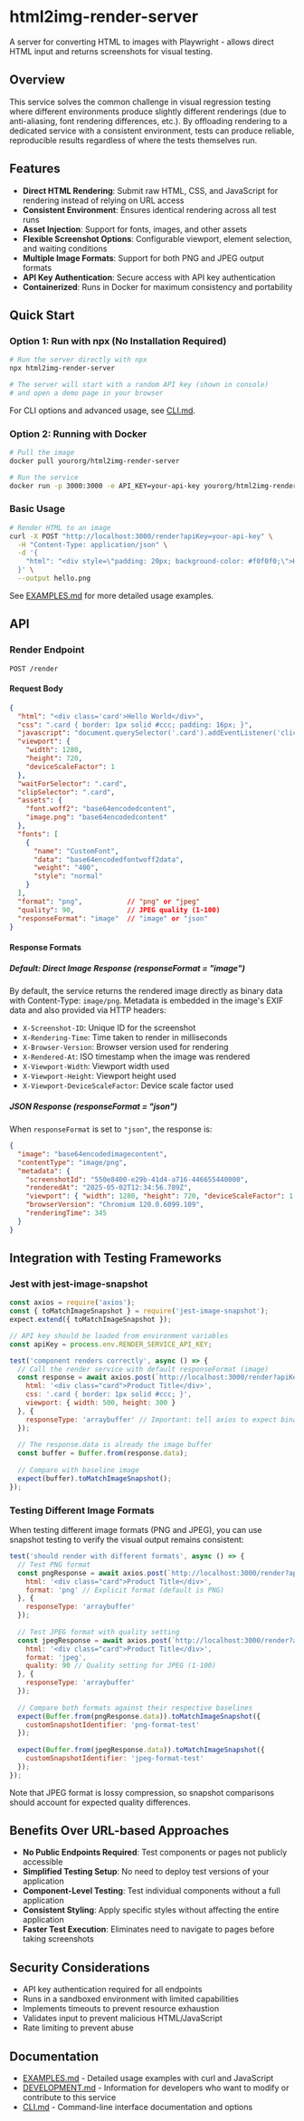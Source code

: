 # html2img-render-server

A server for converting HTML to images with Playwright - allows direct HTML input and returns screenshots for visual testing.

## Overview

This service solves the common challenge in visual regression testing where different environments produce slightly different renderings (due to anti-aliasing, font rendering differences, etc.). By offloading rendering to a dedicated service with a consistent environment, tests can produce reliable, reproducible results regardless of where the tests themselves run.

## Features

- **Direct HTML Rendering**: Submit raw HTML, CSS, and JavaScript for rendering instead of relying on URL access
- **Consistent Environment**: Ensures identical rendering across all test runs
- **Asset Injection**: Support for fonts, images, and other assets
- **Flexible Screenshot Options**: Configurable viewport, element selection, and waiting conditions
- **Multiple Image Formats**: Support for both PNG and JPEG output formats
- **API Key Authentication**: Secure access with API key authentication
- **Containerized**: Runs in Docker for maximum consistency and portability

## Quick Start

### Option 1: Run with npx (No Installation Required)

```bash
# Run the server directly with npx
npx html2img-render-server

# The server will start with a random API key (shown in console)
# and open a demo page in your browser
```

For CLI options and advanced usage, see [CLI.md](CLI.md).

### Option 2: Running with Docker

```bash
# Pull the image
docker pull yourorg/html2img-render-server

# Run the service
docker run -p 3000:3000 -e API_KEY=your-api-key yourorg/html2img-render-server
```

### Basic Usage

```bash
# Render HTML to an image
curl -X POST "http://localhost:3000/render?apiKey=your-api-key" \
  -H "Content-Type: application/json" \
  -d '{
    "html": "<div style=\"padding: 20px; background-color: #f0f0f0;\">Hello World</div>"
  }' \
  --output hello.png
```

See [EXAMPLES.md](EXAMPLES.md) for more detailed usage examples.

## API

### Render Endpoint

`POST /render`

#### Request Body

```json
{
  "html": "<div class='card'>Hello World</div>",
  "css": ".card { border: 1px solid #ccc; padding: 16px; }",
  "javascript": "document.querySelector('.card').addEventListener('click', () => console.log('clicked'));",
  "viewport": {
    "width": 1280,
    "height": 720,
    "deviceScaleFactor": 1
  },
  "waitForSelector": ".card",
  "clipSelector": ".card",
  "assets": {
    "font.woff2": "base64encodedcontent",
    "image.png": "base64encodedcontent"
  },
  "fonts": [
    {
      "name": "CustomFont",
      "data": "base64encodedfontwoff2data",
      "weight": "400",
      "style": "normal"
    }
  ],
  "format": "png",           // "png" or "jpeg" 
  "quality": 90,             // JPEG quality (1-100)
  "responseFormat": "image"  // "image" or "json"
}
```

#### Response Formats

##### Default: Direct Image Response (responseFormat = "image")

By default, the service returns the rendered image directly as binary data with Content-Type: `image/png`. Metadata is embedded in the image's EXIF data and also provided via HTTP headers:

- `X-Screenshot-ID`: Unique ID for the screenshot
- `X-Rendering-Time`: Time taken to render in milliseconds
- `X-Browser-Version`: Browser version used for rendering
- `X-Rendered-At`: ISO timestamp when the image was rendered
- `X-Viewport-Width`: Viewport width used
- `X-Viewport-Height`: Viewport height used
- `X-Viewport-DeviceScaleFactor`: Device scale factor used

##### JSON Response (responseFormat = "json")

When `responseFormat` is set to `"json"`, the response is:

```json
{
  "image": "base64encodedimagecontent",
  "contentType": "image/png",
  "metadata": {
    "screenshotId": "550e8400-e29b-41d4-a716-446655440000",
    "renderedAt": "2025-05-02T12:34:56.789Z",
    "viewport": { "width": 1280, "height": 720, "deviceScaleFactor": 1 },
    "browserVersion": "Chromium 120.0.6099.109",
    "renderingTime": 345
  }
}
```

## Integration with Testing Frameworks

### Jest with jest-image-snapshot

```javascript
const axios = require('axios');
const { toMatchImageSnapshot } = require('jest-image-snapshot');
expect.extend({ toMatchImageSnapshot });

// API key should be loaded from environment variables
const apiKey = process.env.RENDER_SERVICE_API_KEY;

test('component renders correctly', async () => {
  // Call the render service with default responseFormat (image)
  const response = await axios.post(`http://localhost:3000/render?apiKey=${apiKey}`, {
    html: '<div class="card">Product Title</div>',
    css: '.card { border: 1px solid #ccc; }',
    viewport: { width: 500, height: 300 }
  }, {
    responseType: 'arraybuffer' // Important: tell axios to expect binary data
  });
  
  // The response.data is already the image buffer
  const buffer = Buffer.from(response.data);
  
  // Compare with baseline image
  expect(buffer).toMatchImageSnapshot();
});
```

### Testing Different Image Formats

When testing different image formats (PNG and JPEG), you can use snapshot testing to verify the visual output remains consistent:

```javascript
test('should render with different formats', async () => {
  // Test PNG format
  const pngResponse = await axios.post(`http://localhost:3000/render?apiKey=${apiKey}`, {
    html: '<div class="card">Product Title</div>',
    format: 'png' // Explicit format (default is PNG)
  }, {
    responseType: 'arraybuffer'
  });
  
  // Test JPEG format with quality setting
  const jpegResponse = await axios.post(`http://localhost:3000/render?apiKey=${apiKey}`, {
    html: '<div class="card">Product Title</div>',
    format: 'jpeg',
    quality: 90 // Quality setting for JPEG (1-100)
  }, {
    responseType: 'arraybuffer'
  });
  
  // Compare both formats against their respective baselines
  expect(Buffer.from(pngResponse.data)).toMatchImageSnapshot({
    customSnapshotIdentifier: 'png-format-test'
  });
  
  expect(Buffer.from(jpegResponse.data)).toMatchImageSnapshot({
    customSnapshotIdentifier: 'jpeg-format-test'
  });
});
```

Note that JPEG format is lossy compression, so snapshot comparisons should account for expected quality differences.

## Benefits Over URL-based Approaches

- **No Public Endpoints Required**: Test components or pages not publicly accessible
- **Simplified Testing Setup**: No need to deploy test versions of your application
- **Component-Level Testing**: Test individual components without a full application
- **Consistent Styling**: Apply specific styles without affecting the entire application
- **Faster Test Execution**: Eliminates need to navigate to pages before taking screenshots

## Security Considerations

- API key authentication required for all endpoints
- Runs in a sandboxed environment with limited capabilities
- Implements timeouts to prevent resource exhaustion
- Validates input to prevent malicious HTML/JavaScript
- Rate limiting to prevent abuse

## Documentation

- [EXAMPLES.md](EXAMPLES.md) - Detailed usage examples with curl and JavaScript
- [DEVELOPMENT.md](DEVELOPMENT.md) - Information for developers who want to modify or contribute to this service
- [CLI.md](CLI.md) - Command-line interface documentation and options